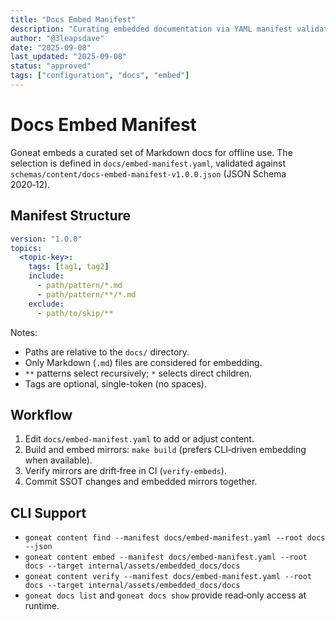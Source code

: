 ```yaml
---
title: "Docs Embed Manifest"
description: "Curating embedded documentation via YAML manifest validated by JSON Schema"
author: "@3leapsdave"
date: "2025-09-08"
last_updated: "2025-09-08"
status: "approved"
tags: ["configuration", "docs", "embed"]
---
```


# Docs Embed Manifest

Goneat embeds a curated set of Markdown docs for offline use. The selection is defined in `docs/embed-manifest.yaml`, validated against `schemas/content/docs-embed-manifest-v1.0.0.json` (JSON Schema 2020‑12).

## Manifest Structure

```yaml
version: "1.0.0"
topics:
  <topic-key>:
    tags: [tag1, tag2]
    include:
      - path/pattern/*.md
      - path/pattern/**/*.md
    exclude:
      - path/to/skip/**
```

Notes:

- Paths are relative to the `docs/` directory.
- Only Markdown (`.md`) files are considered for embedding.
- `**` patterns select recursively; `*` selects direct children.
- Tags are optional, single-token (no spaces).

## Workflow

1. Edit `docs/embed-manifest.yaml` to add or adjust content.
2. Build and embed mirrors: `make build` (prefers CLI‑driven embedding when available).
3. Verify mirrors are drift‑free in CI (`verify-embeds`).
4. Commit SSOT changes and embedded mirrors together.

## CLI Support

- `goneat content find --manifest docs/embed-manifest.yaml --root docs --json`
- `goneat content embed --manifest docs/embed-manifest.yaml --root docs --target internal/assets/embedded_docs/docs`
- `goneat content verify --manifest docs/embed-manifest.yaml --root docs --target internal/assets/embedded_docs/docs`
- `goneat docs list` and `goneat docs show` provide read‑only access at runtime.
